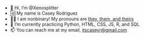 - 👋 Hi, I’m @Xenosplitter
- 🆔 My name is Casey Rodriguez
- 🧑🏻 I am nonbinary! My pronouns are [they, them, and theirs](https://pronouns.org/they-them)
- 🌱 I’m currently practicing Python, HTML, CSS, JS, R, and SQL
- 📫 You can reach me at my email, [itscaseyr@gmail.com](mailto:itscaseyr@gmail.com)
<!---
Xenosplitter/Xenosplitter is a ✨ special ✨ repository because its `README.md` (this file) appears on your GitHub profile.
You can click the Preview link to take a look at your changes.
https://www.markdownguide.org/cheat-sheet/
--->
